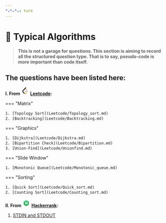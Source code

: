```yaml
---
ᴴₒᴴₒᴴₒ: ture
---
```


# **:amphora: Typical Algorithms** 

>**This is not a garage for questions. This section is aiming to record all the structured question type. That is to say, pseudo-code is more important than code itself.**

## The questions have been listed here:

**I. From <img src="LeetCode_logo_black.png" alt="bash" width="25" height="25"/> [Leetcode](https:/leetcode.com/):**

=== "Matrix"

    1. [Topology Sort](Leetcode/Topology_sort.md)
    2. [Backtracking](Leetcode/Backtracking.md) 

=== "Graphics"

    1. [Dijkstra](Leetcode/Dijkstra.md)
    2. [Bipartition Check](Leetcode/Bipartition.md)
    3. [Union-Find](Leetcode/Unionfind.md)    

=== "Slide Window"

    1. [Monotonic Queue](Leetcode/Monotonic_queue.md)
   
=== "Sorting"

    1. [Quick Sort](Leetcode/Quick_sort.md)
    2. [Counting Sort](Leetcode/Counting_sort.md)
   

**II. From <img src="HackerRank_logo.png" alt="bash" width="25" height="25"/> [Hackerrank](https://wwwhackerrank.com/):**

1. [STDIN and STDOUT](Hackerrank/STDIN%26STDOUT.md)
